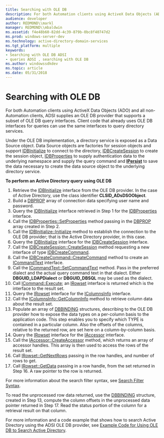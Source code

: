 ```yaml
---
title: Searching with OLE DB
description: For both Automation clients using ActiveX Data Objects (ADO) and all non-Automation clients, ADSI supplies an OLE DB provider that supports a subset of OLE DB query interfaces.
audience: developer
author: REDMOND\\markl
manager: REDMOND\\mbaldwin
ms.assetid: f4e48b60-82dd-4c39-879b-0bc8f40747d2
ms.prod: windows-server-dev
ms.technology: active-directory-domain-services
ms.tgt_platform: multiple
keywords:
- Searching with OLE DB ADSI
- queries ADSI , searching with OLE DB
ms.author: windowssdkdev
ms.topic: article
ms.date: 05/31/2018
---
```


# Searching with OLE DB

For both Automation clients using ActiveX Data Objects (ADO) and all non-Automation clients, ADSI supplies an OLE DB provider that supports a subset of OLE DB query interfaces. Client code that already uses OLE DB interfaces for queries can use the same interfaces to query directory services.

Under the OLE DB implementation, a directory service is exposed as a Data Source object. Data Source objects are factories for session objects and support [IDBInitialize](http://go.microsoft.com/fwlink/p/?linkid=83907) to connect to the directory, [IDBCreateSession](http://go.microsoft.com/fwlink/p/?linkid=83905) to create the session object, [IDBProperties](http://go.microsoft.com/fwlink/p/?linkid=83909) to supply authentication data to the underlying namespace and supply the query command and [**IPersist**](https://msdn.microsoft.com/en-us/library/ms688695(v=VS.85).aspx) to save the data necessary to create the data source object to the underlying directory service.

**To perform an Active Directory query using OLE DB**

1.  Retrieve the [IDBInitialize](http://go.microsoft.com/fwlink/p/?linkid=83907) interface from the OLE DB provider. In the case of Active Directory, use the class identifier **CLSID\_ADsDSOObject**.
2.  Build a [DBPROP](http://go.microsoft.com/fwlink/p/?linkid=83894) array of connection data specifying user name and password.
3.  Query the [IDBInitialize](http://go.microsoft.com/fwlink/p/?linkid=83907) interface retrieved in Step 1 for the [IDBProperties](http://go.microsoft.com/fwlink/p/?linkid=83909) interface.
4.  Call the [IDBProperties::SetProperties](http://go.microsoft.com/fwlink/p/?linkid=83908) method passing in the [DBPROP](http://go.microsoft.com/fwlink/p/?linkid=83894) array created in Step 2.
5.  Call the [IDBInitialize::Initialize](http://go.microsoft.com/fwlink/p/?linkid=83906) method to establish the connection to the OLE DB provider; that is the Active Directory provider, in this case.
6.  Query the [IDBInitialize](http://go.microsoft.com/fwlink/p/?linkid=83907) interface for the [IDBCreateSession](http://go.microsoft.com/fwlink/p/?linkid=83905) interface.
7.  Call the [IDBCreateSession::CreateSession](http://go.microsoft.com/fwlink/p/?linkid=83904) method requesting a new interface of type [IDBCreateCommand](http://go.microsoft.com/fwlink/p/?linkid=83902).
8.  Call the [IDBCreateCommand::CreateCommand](http://go.microsoft.com/fwlink/p/?linkid=83903) method to create an [ICommandText](http://go.microsoft.com/fwlink/p/?linkid=83901) interface.
9.  Call the [ICommandText::SetCommandText](http://go.microsoft.com/fwlink/p/?linkid=83900) method. Pass in the preferred dialect and the actual query command text in that dialect. Either **DBGUID\_LDAPDialect** or **DBGUID\_DBSQL** may be used as the dialect.
10. Call [ICommand::Execute](http://go.microsoft.com/fwlink/p/?linkid=83899); an [IRowset](http://go.microsoft.com/fwlink/p/?linkid=83912) interface is returned which is the interface to the result set.
11. Query the [IRowset](http://go.microsoft.com/fwlink/p/?linkid=83912) interface for the [IColumnsInfo](http://go.microsoft.com/fwlink/p/?linkid=83897) interface.
12. Call the [IColumnsInfo::GetColumnInfo](http://go.microsoft.com/fwlink/p/?linkid=83898) method to retrieve column data about the result set.
13. Populate an array of [DBBINDING](http://go.microsoft.com/fwlink/p/?linkid=83893) structures, describing to the OLE DB provider how to expose the data types on a per-column basis to the application code. This step enables you to specify which TYPE is contained in a particular column. Also the offsets of the columns, relative to the returned row, are set here on a column-by-column basis.
14. Query the [IRowset](http://go.microsoft.com/fwlink/p/?linkid=83912) interface for the [IAccessor](http://go.microsoft.com/fwlink/p/?linkid=83896) interface.
15. Call the [IAccessor::CreateAccessor](http://go.microsoft.com/fwlink/p/?linkid=83895) method, which returns an array of accessor handles. This array is then used to access the rows of the result set.
16. Call [IRowset::GetNextRows](http://go.microsoft.com/fwlink/p/?linkid=83911) passing in the row handles, and number of rows to get.
17. Call [IRowset::GetData](http://go.microsoft.com/fwlink/p/?linkid=83910) passing in a row handle, from the set returned in Step 16. A raw pointer to the row is returned.

For more information about the search filter syntax, see [Search Filter Syntax](search-filter-syntax.md).

To read the unprocessed row data returned, use the [DBBINDING](http://go.microsoft.com/fwlink/p/?linkid=83893) structure, created in Step 13, compute the column offsets in the unprocessed data pointer returned in Step 17. Read the status portion of the column for a retrieval result on that column.

For more information and a code example that shows how to search Active Directory using the ADSI OLE DB provider, see [Example Code for Using OLE DB to Search Active Directory](example-code-for-using-ole-db-to-search-active-directory.md).

 

 





